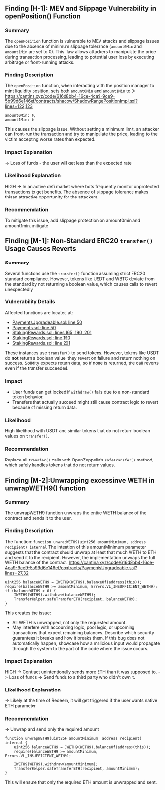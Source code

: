 ## Finding [H-1]: MEV and Slippage Vulnerability in openPosition() Function

### Summary
The `openPosition` function is vulnerable to MEV attacks and slippage issues due to the absence of minimum slippage tolerance (`amount0Min` and `amount1Min` are set to 0). This flaw allows attackers to manipulate the price during transaction processing, leading to potential user loss by executing arbitrage or front-running attacks.

### Finding Description
The `openPosition` function, when interacting with the position manager to mint liquidity position, sets both `amount0Min` and `amount1Min` to 0:  
https://cantina.xyz/code/616d8bb4-16ce-4ca9-9ce9-5b99d6e146ef/contracts/shadow/ShadowRangePositionImpl.sol?lines=122,123

```solidity
amount0Min: 0,
amount1Min: 0
```

This causes the slippage issue. Without setting a minimum limit, an attacker can front-run the transaction and try to manipulate the price, leading to the victim accepting worse rates than expected.

### Impact Explanation
-> Loss of funds - the user will get less than the expected rate.

### Likelihood Explanation
HIGH -> In an active defi market where bots frequently monitor unprotected transactions to get benefits. The absence of slippage tolerance makes thisan attractive opportunity for the attackers.

### Recommendation
To mitigate this issue, add slippage protection on amount0min and amount1min. mitigate




















## Finding [M-1]: Non-Standard ERC20 `transfer()` Usage Causes Reverts

### Summary
Several functions use the `transfer()` function assuming strict ERC20 standard compliance. However, tokens like USDT and WBTC deviate from the standard by not returning a boolean value, which causes calls to revert unexpectedly.

### Vulnerability Details
Affected functions are located at:

- [PaymentsUpgradeable.sol: line 50](https://cantina.xyz/code/616d8bb4-16ce-4ca9-9ce9-5b99d6e146ef/contracts/PaymentsUpgradeable.sol?lines=50,50)
- [Payments.sol: line 50](https://cantina.xyz/code/616d8bb4-16ce-4ca9-9ce9-5b99d6e146ef/contracts/lendingpool/Payments.sol?lines=50,50)
- [StakingRewards.sol: lines 165, 190, 201](https://cantina.xyz/code/616d8bb4-16ce-4ca9-9ce9-5b99d6e146ef/contracts/lendingpool/StakingRewards.sol?lines=165,165)
- [StakingRewards.sol: line 190](https://cantina.xyz/code/616d8bb4-16ce-4ca9-9ce9-5b99d6e146ef/contracts/lendingpool/StakingRewards.sol?lines=190,190)
- [StakingRewards.sol: line 201](https://cantina.xyz/code/616d8bb4-16ce-4ca9-9ce9-5b99d6e146ef/contracts/lendingpool/StakingRewards.sol?lines=201,201)

These instances use `transfer()` to send tokens. However, tokens like USDT do **not** return a boolean value; they revert on failure and return nothing on success. Solidity expects return data, so if none is returned, the call reverts even if the transfer succeeded.

### Impact
- User funds can get locked if `withdraw()` fails due to a non-standard token behavior.
- Transfers that actually succeed might still cause contract logic to revert because of missing return data.

### Likelihood
High likelihood with USDT and similar tokens that do not return boolean values on `transfer()`.

### Recommendation
Replace all `transfer()` calls with OpenZeppelin’s `safeTransfer()` method, which safely handles tokens that do not return values.


## Finding [M-2]:Unwrapping excessinve WETH in unwrapWETH9() function
### Summary
The unwrapWETH9 function unwraps the entire WETH balance of the contract and sends it to the user.

### Finding Description
The function:
`function unwrapWETH9(uint256 amountMinimum, address recipient) internal` The intention of this amountMinimum parameter suggests that the contract should unwrap at least that much WETH to ETH and send it to the recipient. However, the implementation unwraps the full WETH balance of the contract. https://cantina.xyz/code/616d8bb4-16ce-4ca9-9ce9-5b99d6e146ef/contracts/PaymentsUpgradeable.sol?lines=27,32

```solidity
uint256 balanceWETH9 = IWETH9(WETH9).balanceOf(address(this));
require(balanceWETH9 >= amountMinimum, Errors.VL_INSUFFICIENT_WETH9);
if (balanceWETH9 > 0) {
    IWETH9(WETH9).withdraw(balanceWETH9);
    TransferHelper.safeTransferETH(recipient, balanceWETH9);
}
```
This creates the issue:
- All WETH is unwrapped, not only the requested amount.
- May interfere with accounting logic, pool logic, or upcoming transactions that expect remaining balances.
Describe which security guarantees it breaks and how it breaks them. If this bug does not automatically happen, showcase how a malicious input would propagate through the system to the part of the code where the issue occurs.

### Impact Explanation
HIGH -> Contract unintentionally sends more ETH than it was supposed to. -> Loss of funds -> Send funds to a third party who didn't own it.

### Likelihood Explanation
-> Likely at the time of Redeem, it will get triggered if the user wants native ETH parameter

### Recommendation
-> Unwrap and send only the required amount
``` solidity
function unwrapWETH9(uint256 amountMinimum, address recipient) internal {
    uint256 balanceWETH9 = IWETH9(WETH9).balanceOf(address(this));
    require(balanceWETH9 >= amountMinimum, Errors.VL_INSUFFICIENT_WETH9);

    IWETH9(WETH9).withdraw(amountMinimum);
    TransferHelper.safeTransferETH(recipient, amountMinimum);
}
```
This will ensure that only the required ETH amount is unwrapped and sent.

